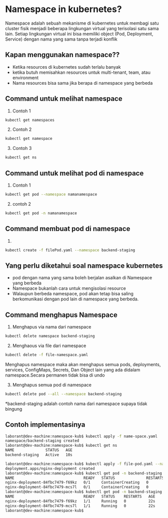 # Namespace in kubernetes?
Namespace adalah sebuah mekanisme di kubernetes untuk membagi satu cluster fisik menjadi beberapa lingkungan virtual yang terisolasi satu sama lain. Setiap lingkungan virtual ini bisa memiliki object (Pod, Deployment, Service) dengan nama yang sama tanpa terjadi konflik

## Kapan menggunakan namespace??
- Ketika resources di kubernetes sudah terlalu banyak
- ketika butuh memisahkan resources untuk multi-tenant, team, atau environment
- Nama resources bisa sama jika berapa di namespace yang berbeda

## Command untuk melihat namespace
1. Contoh 1
```bash
kubectl get namespaces
```
2. Contoh 2
```bash
kubectl get namespace
```
3. Contoh 3
```bash
kubectl get ns
```
## Command untuk melihat pod di namespace
1. Contoh 1
```bash
kubectl get pod --namespace namanamespace
```
2. contoh 2
```bash
kubectl get pod -n namanamespace
```

## Command membuat pod di namespace
1.
```bash
kubectl create -f filePod.yaml --namespace backend-staging
```

## Yang perlu diketahui soal namespace kubernetes
- pod dengan nama yang sama boleh berjalan asalkan di Namespace yang berbeda
- Namespace bukanlah cara untuk mengisolasi resource
- Walaupun berbeda namespace, pod akan tetap bisa saling berkomunikasi dengan pod lain di namespace yang berbeda.

## Command menghapus Namespace

1. Menghapus via nama dari namespace
```bash
kubectl delete namespace backend-staging
```

2. Menghaous via file dari namespace
```bash
kubectl delete -f file-namespace.yaml
```
Menghapus namespace maka akan menghapus semua pods, deployments, services, ConfigMaps, Secrets, Dan Object lain yang ada didalam namespace.Secara permanen tidak bisa di undo

3. Menghapus semua pod di namespace
```bash
kubectl delete pod --all --namespace backend-staging
```
*backend-staging adalah contoh nama dari namespace supaya tidak bingung

## Contoh implementasinya
```bash
laborant@dev-machine:namespace-kub$ kubectl apply -f name-space.yaml 
namespace/backend-staging created
laborant@dev-machine:namespace-kub$ kubectl get ns
NAME              STATUS   AGE
backend-staging   Active   10s
```

```bash
laborant@dev-machine:namespace-kub$ kubectl apply -f file-pod.yaml --namespace backend-staging 
deployment.apps/nginx-deployment created
laborant@dev-machine:namespace-kub$ kubectl get pod -n backend-staging 
NAME                               READY   STATUS              RESTARTS   AGE
nginx-deployment-84fbc7479-f69kz   0/1     ContainerCreating   0          10s
nginx-deployment-84fbc7479-mcs7l   0/1     ContainerCreating   0          10s
laborant@dev-machine:namespace-kub$ kubectl get pod -n backend-staging 
NAME                               READY   STATUS    RESTARTS   AGE
nginx-deployment-84fbc7479-f69kz   1/1     Running   0          22s
nginx-deployment-84fbc7479-mcs7l   1/1     Running   0          22s
laborant@dev-machine:namespace-kub$ 
```

